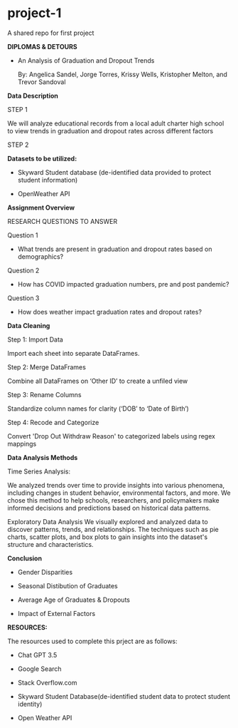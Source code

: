 # project-1
A shared repo for first project


**DIPLOMAS & DETOURS**

- An Analysis of Graduation and Dropout Trends

  By: Angelica Sandel, Jorge Torres, Krissy Wells, Kristopher Melton, and Trevor Sandoval


 **Data Description**

 STEP 1

We will analyze educational records from a local adult charter high school to view trends in graduation and dropout rates across different factors

STEP 2

**Datasets to be utilized:**

- Skyward Student database (de-identified data provided to protect student information)

- OpenWeather API


**Assignment Overview**

 RESEARCH QUESTIONS TO ANSWER

Question 1

- What trends are present in graduation and dropout rates based on demographics?


Question 2

- How has COVID impacted graduation numbers, pre and post pandemic?


Question 3

- How does weather impact graduation rates and dropout rates?


**Data Cleaning**

 Step 1: Import Data

Import each sheet into separate DataFrames.

Step 2: Merge DataFrames

Combine all DataFrames on ‘Other ID’ to create a unfiled view 

Step 3: Rename Columns

Standardize column names for clarity (‘DOB’ to ‘Date of Birth’)

Step 4:  Recode and Categorize

Convert 'Drop Out Withdraw Reason' to categorized labels using regex mappings


**Data Analysis Methods**


 Time Series Analysis: 

We analyzed trends over time to provide insights into various phenomena, including changes in student behavior, environmental factors, and more. 
We chose this method to help schools, researchers, and policymakers make informed decisions and predictions based on historical data patterns.

Exploratory Data Analysis 
We visually explored and analyzed data to discover patterns, trends, and relationships. 
The techniques such as pie charts, scatter plots, and box plots to gain insights into the dataset's structure and characteristics.


**Conclusion**

- Gender Disparities

- Seasonal Distibution of Graduates

- Average Age of Graduates & Dropouts

- Impact of External Factors

**RESOURCES:**

  The resources used to complete this prject are as follows:

  - Chat GPT 3.5
 
  - Google Search
 
  - Stack Overflow.com
 
  - Skyward Student Database(de-identified student data to protect student identity)
 
  - Open Weather API
